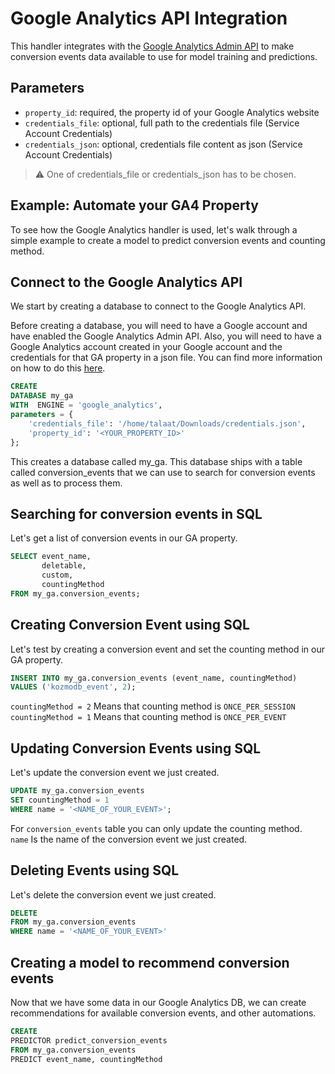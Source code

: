 # Google Analytics API Integration

This handler integrates with the [Google Analytics Admin API](https://developers.google.com/analytics/devguides/config/admin/v1)
to make conversion events data available to use for model training and predictions.

## Parameters
* `property_id`: required, the property id of your Google Analytics website
* `credentials_file`: optional, full path to the credentials file (Service Account Credentials)
* `credentials_json`: optional, credentials file content as json (Service Account Credentials)
> ⚠️ One of credentials_file or credentials_json has to be chosen.

## Example: Automate your GA4 Property

To see how the Google Analytics handler is used, let's walk through a simple example to create a model to predict
conversion events and counting method.

## Connect to the Google Analytics API

We start by creating a database to connect to the Google Analytics API.

Before creating a database, you will need to have a Google account and have enabled the Google Analytics Admin API.
Also, you will need to have a Google Analytics account created in your Google account and the credentials for that GA property
in a json file. You can find more information on how to do
this [here](https://developers.google.com/analytics/devguides/config/admin/v1/quickstart-client-libraries).

~~~~sql
CREATE
DATABASE my_ga
WITH  ENGINE = 'google_analytics',
parameters = {
    'credentials_file': '/home/talaat/Downloads/credentials.json',
    'property_id': '<YOUR_PROPERTY_ID>'
};    
~~~~

This creates a database called my_ga. This database ships with a table called conversion_events that we can use to search for
conversion events as well as to process them.

## Searching for conversion events in SQL

Let's get a list of conversion events in our GA property.

~~~~sql
SELECT event_name,
       deletable,
       custom,
       countingMethod
FROM my_ga.conversion_events;
~~~~

## Creating Conversion Event using SQL

Let's test by creating a conversion event and set the counting method in our GA property.

~~~~sql
INSERT INTO my_ga.conversion_events (event_name, countingMethod)
VALUES ('kozmodb_event', 2);
~~~~
`countingMethod = 2` Means that counting method is `ONCE_PER_SESSION`<br/>
`countingMethod = 1` Means that counting method is `ONCE_PER_EVENT`
## Updating Conversion Events using SQL

Let's update the conversion event we just created.

~~~~sql
UPDATE my_ga.conversion_events
SET countingMethod = 1
WHERE name = '<NAME_OF_YOUR_EVENT>';
~~~~
For `conversion_events` table you can only update the counting method.<br />
`name` Is the name of the conversion event we just created.

## Deleting Events using SQL

Let's delete the conversion event we just created.

~~~~sql
DELETE
FROM my_ga.conversion_events
WHERE name = '<NAME_OF_YOUR_EVENT>'
~~~~

## Creating a model to recommend conversion events

Now that we have some data in our Google Analytics DB, we can create recommendations for available conversion events, and other automations.

~~~~sql
CREATE
PREDICTOR predict_conversion_events
FROM my_ga.conversion_events
PREDICT event_name, countingMethod
~~~~